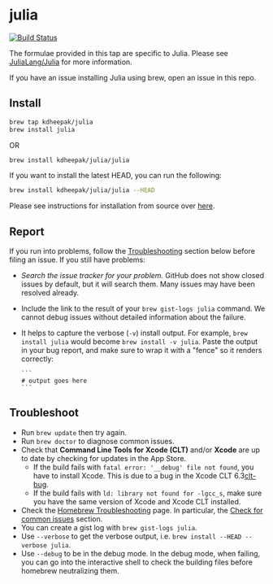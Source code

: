 # julia

[![Build
Status](https://travis-ci.org/kdheepak/homebrew-julia.svg?branch=master)](https://travis-ci.org/kdheepak/homebrew-julia)

The formulae provided in this tap are specific to Julia. Please see
[JuliaLang/Julia](https://github.com/JuliaLang/Julia) for more information.

If you have an issue installing Julia using brew, open an issue in this repo.

## Install

```bash
brew tap kdheepak/julia
brew install julia
```

OR

```bash
brew install kdheepak/julia/julia
```

If you want to install the latest HEAD, you can run the following:

```bash
brew install kdheepak/julia/julia --HEAD
```


Please see instructions for installation from source over
[here](https://julialang.org).

## Report

If you run into problems, follow the
[Troubleshooting](#troubleshooting) section below before filing an issue.  If
you still have problems:

* *Search the issue tracker for your problem.*  GitHub does not show
  closed issues by default, but it will search them.  Many issues may have
  been resolved already.

* Include the link to the result of your `brew gist-logs julia` command.  We
  cannot debug issues without detailed information about the failure.

* It helps to capture the verbose (`-v`) install output.
  For example, `brew install julia` would become `brew
  install -v julia`.  Paste the output in your bug report,
  and make sure to wrap it with a "fence" so it renders correctly:

      ```
      # output goes here
      ```

## Troubleshoot

* Run `brew update` then try again.
* Run `brew doctor` to diagnose common issues.
* Check that **Command Line Tools for Xcode (CLT)** and/or **Xcode** are up to
  date by checking for updates in the App Store.
  * If the build fails with `fatal error: '__debug' file not found`,
    you have to install Xcode. This is due to a bug in the Xcode CLT 6.3[clt-bug].
  * If the build fails with `ld: library not found for -lgcc_s`, make sure
    you have the same version of Xcode and Xcode CLT installed.
* Check the [Homebrew Troubleshooting][brew-trouble] page.  In particular, the
  [Check for common issues][brew-common] section.
* You can create a gist log with `brew gist-logs julia`.
* Use `--verbose` to get the verbose output, i.e. `brew install --HEAD --verbose julia`.
* Use `--debug` to be in the debug mode. In the debug mode, when failing, you
  can go into the interactive shell to check the building files before homebrew
  neutralizing them.

[brew-common]: https://github.com/Homebrew/homebrew/blob/master/share/doc/homebrew/Troubleshooting.md#check-for-common-issues
[brew-trouble]: https://github.com/Homebrew/homebrew/blob/master/share/doc/homebrew/Troubleshooting.md
[clt-bug]: https://openradar.appspot.com/radar?id=6405426379751424
[linuxbrew-dependencies]: https://github.com/Homebrew/linuxbrew#dependencies
